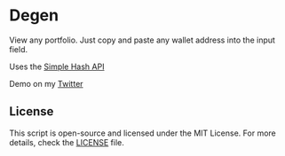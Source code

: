 # Degen

View any portfolio. Just copy and paste any wallet address into the input field.

Uses the [Simple Hash API](https://simplehash.com/)

Demo on my [Twitter](https://twitter.com/willdphan/status/1660381395947077633?s=20)

## License

This script is open-source and licensed under the MIT License. For more details, check the [LICENSE](LICENSE) file.
